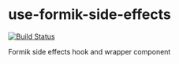 # use-formik-side-effects

[![Build Status](https://travis-ci.org/mauricedb/use-formik-side-effects.svg?branch=master)](https://travis-ci.org/mauricedb/use-formik-side-effects)

Formik side effects hook and wrapper component
